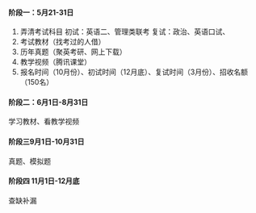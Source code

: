 
#### 阶段一：5月21-31日
1.	弄清考试科目
初试：英语二、管理类联考
复试：政治、英语口试、
2.	考试教材（找考过的人借）
3.	历年真题（聚英考研、网上下载）
4.	教学视频（腾讯课堂）
5.	报名时间（10月份）、初试时间（12月底）、复试时间（3月份）、招收名额（150名）


#### 阶段二：6月1日-8月31日 
学习教材、看教学视频

#### 阶段三9月1日-10月31日
真题、模拟题

#### 阶段四 11月1日-12月底
查缺补漏
